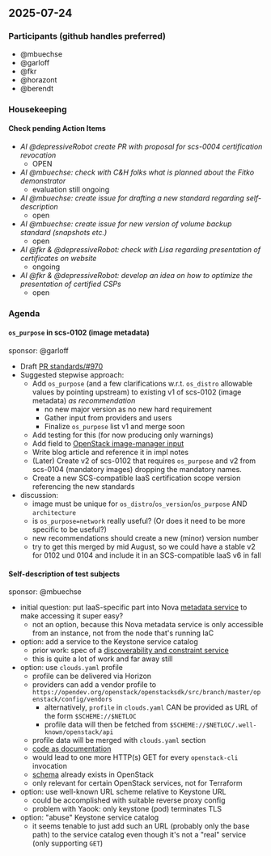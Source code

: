 ## 2025-07-24

### Participants (github handles preferred)

- @mbuechse
- @garloff
- @fkr
- @horazont
- @berendt

### Housekeeping

#### Check pending Action Items

- _AI @depressiveRobot create PR with proposal for scs-0004 certification revocation_
  - OPEN
- _AI @mbuechse: check with C&H folks what is planned about the Fitko demonstrator_
  - evaluation still ongoing
- _AI @mbuechse: create issue for drafting a new standard regarding self-description_
  - open
- _AI @mbuechse: create issue for new version of volume backup standard (snapshots etc.)_
  - open
- _AI @fkr & @depressiveRobot: check with Lisa regarding presentation of certificates on website_
  - ongoing
- _AI @fkr & @depressiveRobot: develop an idea on how to optimize the presentation of certified CSPs_
  - open

### Agenda

#### `os_purpose` in scs-0102 (image metadata)

sponsor: @garloff

- Draft [PR standards/#970](https://github.com/SovereignCloudStack/standards/pull/970)
- Suggested stepwise approach:
  - Add `os_purpose` (and a few clarifications w.r.t. `os_distro` allowable values by pointing upstream) to existing v1 of scs-0102 (image metadata) *as recommendation* 
    - no new major version as no new hard requirement
    - Gather input from providers and users
    - Finalize `os_purpose` list v1 and merge soon
  - Add testing for this (for now producing only warnings)
  - Add field to [OpenStack image-manager input](https://github.com/osism/openstack-image-manager/tree/main/etc/images)
  - Write blog article and reference it in impl notes
  - (Later) Create v2 of scs-0102 that requires `os_purpose` and v2 from scs-0104 (mandatory images) dropping the mandatory names.
  - Create a new SCS-compatible IaaS certification scope version referencing the new standards
- discussion:
  - image must be unique for `os_distro`/`os_version`/`os_purpose` AND `architecture`
  - is `os_purpose=network` really useful? (Or does it need to be more specific to be useful?)
  - new recommendations should create a new (minor) version number
  - try to get this merged by mid August, so we could have a stable v2 for 0102 und 0104 and include it in an SCS-compatible IaaS v6 in fall

#### Self-description of test subjects

sponsor: @mbuechse

- initial question: put IaaS-specific part into Nova [metadata service](https://docs.openstack.org/nova/latest/admin/metadata-service.html) to make accessing it super easy?
  - not an option, because this Nova metadata service is only accessible from an instance, not from the node that's running IaC
- option: add a service to the Keystone service catalog
  - prior work: spec of a [discoverability and constraint service](https://review.opendev.org/c/openstack/publiccloud-sig/+/909387/8/specs/discoverability_service.rst)
  - this is quite a lot of work and far away still
- option: use `clouds.yaml` profile
  - profile can be delivered via Horizon
  - providers can add a vendor profile to `https://opendev.org/openstack/openstacksdk/src/branch/master/openstack/config/vendors`
    - alternatively, `profile` in `clouds.yaml` CAN be provided as URL of the form `$SCHEME://$NETLOC`
    - profile data will then be fetched from `$SCHEME://$NETLOC/.well-known/openstack/api`
  - profile data will be merged with `clouds.yaml` section
  - [code as documentation](https://opendev.org/openstack/openstacksdk/src/branch/master/openstack/config/vendors/__init__.py#L29)
  - would lead to one more HTTP(s) GET for every `openstack-cli` invocation
  - [schema](https://opendev.org/openstack/openstacksdk/src/branch/master/openstack/config/schema.json) already exists in OpenStack
  - only relevant for certain OpenStack services, not for Terraform
- option: use well-known URL scheme relative to Keystone URL
  - could be accomplished with suitable reverse proxy config
  - problem with Yaook: only keystone (pod) terminates TLS
- option: "abuse" Keystone service catalog
  - it seems tenable to just add such an URL (probably only the base path) to the service catalog even though it's not a "real" service (only supporting `GET`)
